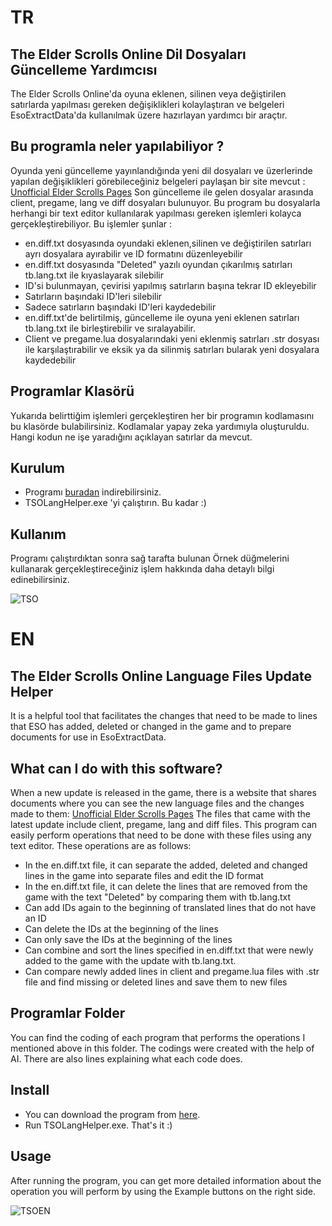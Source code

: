 # TR
## The Elder Scrolls Online Dil Dosyaları Güncelleme Yardımcısı
The Elder Scrolls Online'da oyuna eklenen, silinen veya değiştirilen satırlarda yapılması gereken değişiklikleri kolaylaştıran ve belgeleri EsoExtractData'da kullanılmak üzere hazırlayan yardımcı bir araçtır.

## Bu programla neler yapılabiliyor ?
Oyunda yeni güncelleme yayınlandığında yeni dil dosyaları ve üzerlerinde yapılan değişiklikleri görebileceğiniz belgeleri paylaşan bir site mevcut : [Unofficial Elder Scrolls Pages](https://esofiles.uesp.net/) Son güncelleme ile gelen dosyalar arasında client, pregame, lang ve diff dosyaları bulunuyor. Bu program bu dosyalarla herhangi bir text editor kullanılarak yapılması gereken işlemleri kolayca gerçekleştirebiliyor. Bu işlemler şunlar :
- en.diff.txt dosyasında oyundaki eklenen,silinen ve değiştirilen satırları ayrı dosyalara ayırabilir ve ID formatını düzenleyebilir
- en.diff.txt dosyasında "Deleted" yazılı oyundan çıkarılmış satırları tb.lang.txt ile kıyaslayarak silebilir
- ID'si bulunmayan, çevirisi yapılmış satırların başına tekrar ID ekleyebilir
- Satırların başındaki ID'leri silebilir
- Sadece satırların başındaki ID'leri kaydedebilir
- en.diff.txt'de belirtilmiş, güncelleme ile oyuna yeni eklenen satırları tb.lang.txt ile birleştirebilir ve sıralayabilir.
- Client ve pregame.lua dosyalarındaki yeni eklenmiş satırları .str dosyası ile karşılaştırabilir ve eksik ya da silinmiş satırları bularak yeni dosyalara kaydedebilir

## Programlar Klasörü

Yukarıda belirttiğim işlemleri gerçekleştiren her bir programın kodlamasını bu klasörde bulabilirsiniz. Kodlamalar yapay zeka yardımıyla oluşturuldu. Hangi kodun ne işe yaradığını açıklayan satırlar da mevcut.

## Kurulum

- Programı [buradan](https://github.com/Balgamov/ESO-Lang-Update-Helper/releases) indirebilirsiniz. 
- TSOLangHelper.exe 'yi çalıştırın. Bu kadar :)

## Kullanım

Programı çalıştırdıktan sonra sağ tarafta bulunan Örnek düğmelerini kullanarak gerçekleştireceğiniz işlem hakkında daha detaylı bilgi edinebilirsiniz.

![TSO](https://github.com/Balgamov/ESO-Lang-Update-Helper/assets/134242131/12ebe0ea-120e-439d-b221-ac49ab74691e)



# EN
## The Elder Scrolls Online Language Files Update Helper
It is a helpful tool that facilitates the changes that need to be made to lines that ESO has added, deleted or changed in the game and to prepare documents for use in EsoExtractData.

## What can I do with this software?
When a new update is released in the game, there is a website that shares documents where you can see the new language files and the changes made to them: [Unofficial Elder Scrolls Pages](https://esofiles.uesp.net/)
The files that came with the latest update include client, pregame, lang and diff files. This program can easily perform operations that need to be done with these files using any text editor. These operations are as follows:
- In the en.diff.txt file, it can separate the added, deleted and changed lines in the game into separate files and edit the ID format
- In the en.diff.txt file, it can delete the lines that are removed from the game with the text "Deleted" by comparing them with tb.lang.txt
- Can add IDs again to the beginning of translated lines that do not have an ID
- Can delete the IDs at the beginning of the lines
- Can only save the IDs at the beginning of the lines
- Can combine and sort the lines specified in en.diff.txt that were newly added to the game with the update with tb.lang.txt. 
- Can compare newly added lines in client and pregame.lua files with .str file and find missing or deleted lines and save them to new files

## Programlar Folder

You can find the coding of each program that performs the operations I mentioned above in this folder. The codings were created with the help of AI. There are also lines explaining what each code does.

## Install

- You can download the program from [here](https://github.com/Balgamov/ESO-Lang-Update-Helper/releases).
- Run TSOLangHelper.exe. That's it :)

## Usage

After running the program, you can get more detailed information about the operation you will perform by using the Example buttons on the right side.

![TSOEN](https://github.com/Balgamov/ESO-Lang-Update-Helper/assets/134242131/ed186e20-4340-4c2d-99d9-223961304a47)


